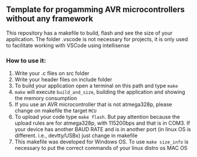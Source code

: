 ## Template for progamming AVR microcontrollers without any framework

This repository has a makefile to build, flash and see the size of your application. The folder .vscode is not necessary for projects, it is only used to facilitate  working with VSCode using intellisense

### How to use it:
1. Write your .c files on src folder
2. Write your header files on include folder
3. To build your application open a terminal on this path and type `make`
4. `make` will execute `build_and_size`, building the application and showing the memory consumption
5. If you use an AVR microcontroller that is not atmega328p, please change on makefile the target `MCU`
6. To upload your code type `make flash`. But pay attention because the upload rules are for atmega328p, with 115200bps and that is in COM3. If your device has another BAUD RATE and is in another port (in linux OS is different. i.e., devtty/USBx) just change in makefile
7. This makefile was developed for Windows OS. To use `make size_info` is necessary to put the correct commands of your linux distro os MAC OS
